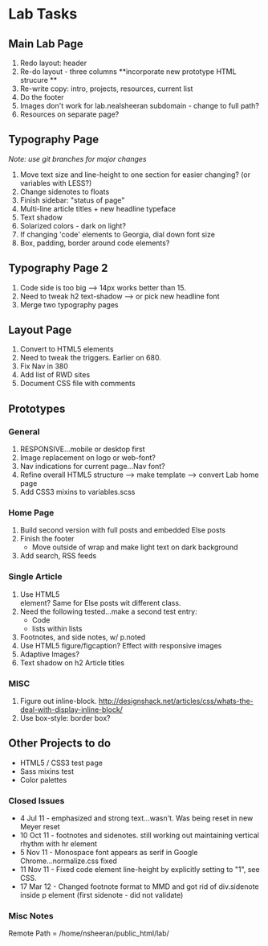 # Lab Tasks

## Main Lab Page
1. Redo layout: header
2. Re-do layout - three columns **incorporate new prototype HTML strucure **
3. Re-write copy: intro, projects, resources, current list
4. Do the footer
5. Images don't work for lab.nealsheeran subdomain - change to full path?
6. Resources on separate page?

## Typography Page
*Note: use git branches for major changes*

1. Move text size and line-height to one section for easier changing? (or variables with LESS?)
2. Change sidenotes to floats
3. Finish sidebar: "status of page"
5. Multi-line article titles + new headline typeface
6. Text shadow
7. Solarized colors - dark on light?
8. If changing 'code' elements to Georgia, dial down font size
9. Box, padding, border around code elements?

## Typography Page 2

1. Code side is too big --> 14px works better than 15.
2. Need to tweak h2 text-shadow --> or pick new headline font
3. Merge two typography pages

## Layout Page
1. Convert to HTML5 elements
2. Need to tweak the triggers. Earlier on 680.
3. Fix Nav in 380
4. Add list of RWD sites
5. Document CSS file with comments

## Prototypes

### General
1. RESPONSIVE...mobile or desktop first
2. Image replacement on logo or web-font?
3. Nav indications for current page...Nav font?
4. Refine overall HTML5 structure --> make template --> convert Lab home page
5. Add CSS3 mixins to variables.scss

### Home Page
1. Build second version with full posts and embedded Else posts
2. Finish the footer
	- Move outside of wrap and make light text on dark background
3. Add search, RSS feeds

### Single Article
1. Use HTML5 <article> element? Same for Else posts wit different class.
2. Need the following tested...make a second test entry:
	- Code
	- lists within lists
3. Footnotes, and side notes, w/ p.noted
4. Use HTML5 figure/figcaption? Effect with responsive images
5. Adaptive Images?
6. Text shadow on h2 Article titles

### MISC
1. Figure out inline-block. http://designshack.net/articles/css/whats-the-deal-with-display-inline-block/
2. Use box-style: border box?

## Other Projects to do

- HTML5 / CSS3 test page
- Sass mixins test
- Color palettes


### Closed Issues

- 4 Jul 11 - emphasized and strong text...wasn't. Was being reset in new Meyer reset
- 10 Oct 11 - footnotes and sidenotes. still working out maintaining vertical rhythm with hr element
- 5 Nov 11 - Monospace font appears as serif in Google Chrome...normalize.css fixed
- 11 Nov 11 - Fixed code element line-height by explicitly setting to "1", see CSS.
- 17 Mar 12 - Changed footnote format to MMD and got rid of div.sidenote inside p element (first sidenote - did not validate)

### Misc Notes

Remote Path = /home/nsheeran/public_html/lab/

